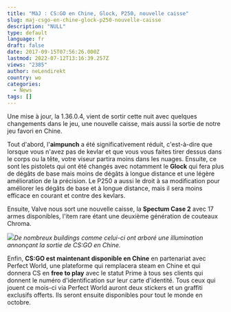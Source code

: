 ```yaml
---
title: "MàJ : CS:GO en Chine, Glock, P250, nouvelle caisse"
slug: maj-csgo-en-chine-glock-p250-nouvelle-caisse
description: "NULL"
type: default
language: fr
draft: false
date: 2017-09-15T07:56:26.000Z
lastmod: 2022-07-12T13:16:39.257Z
views: "2385"
author: neLendirekt
country: wo
categories:
  - News
tags: []
---
```

Une mise à jour, la 1.36.0.4, vient de sortir cette nuit avec quelques changements dans le jeu, une nouvelle caisse, mais aussi la sortie de notre jeu favori en Chine.

Tout d'abord, l'**aimpunch** a été significativement réduit, c'est-à-dire que lorsque vous n'avez pas de kevlar et que vous vous faites tirer dessus dans le corps ou la tête, votre viseur partira moins dans les nuages. Ensuite, ce sont les pistolets qui ont été changés avec notamment le **Glock** qui fera plus de dégâts de base mais moins de dégâts à longue distance et une légère amélioration de la précision. Le P250 a aussi le droit à sa modification pour améliorer les dégâts de base et à longue distance, mais il sera moins efficace en courant et contre des kevlars.

Ensuite, Valve nous sort une nouvelle caisse, la **Spectum Case 2** avec 17 armes disponibles, l'item rare étant une deuxième génération de couteaux Chroma.

![](/images/articles/59bb80b44c847/images/gKnQFvlQeSISW6kfIwRn9en7NfGG4WIPoVd06qOI.jpeg)_De nombreux buildings comme celui-ci ont arboré une illumination annonçant la sortie de CS:GO en Chine._

Enfin, **CS:GO est maintenant disponible en Chine** en partenariat avec Perfect World, une plateforme qui remplacera steam en Chine et qui donnera CS en **free to play** avec le statut Prime à tous ses clients qui donnent le numéro d'identification sur leur carte d'identité. Tous ceux qui jouent ce mois-ci via Perfect World auront deux stickers et un graffiti exclusifs offerts. Ils seront ensuite disponibles pour tout le monde en octobre.
